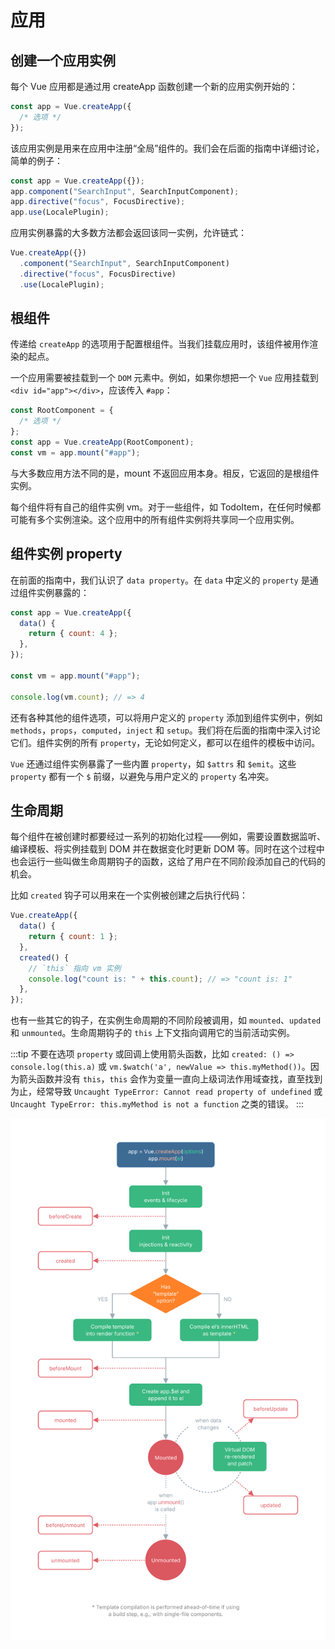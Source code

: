 # 应用

## 创建一个应用实例

每个 Vue 应用都是通过用 createApp 函数创建一个新的应用实例开始的：

```js
const app = Vue.createApp({
  /* 选项 */
});
```

该应用实例是用来在应用中注册“全局”组件的。我们会在后面的指南中详细讨论，简单的例子：

```js
const app = Vue.createApp({});
app.component("SearchInput", SearchInputComponent);
app.directive("focus", FocusDirective);
app.use(LocalePlugin);
```

应用实例暴露的大多数方法都会返回该同一实例，允许链式：

```js
Vue.createApp({})
  .component("SearchInput", SearchInputComponent)
  .directive("focus", FocusDirective)
  .use(LocalePlugin);
```

## 根组件

传递给 `createApp` 的选项用于配置根组件。当我们挂载应用时，该组件被用作渲染的起点。

一个应用需要被挂载到一个 `DOM` 元素中。例如，如果你想把一个 `Vue` 应用挂载到 `<div id="app"></div>`，应该传入 `#app`：

```js
const RootComponent = {
  /* 选项 */
};
const app = Vue.createApp(RootComponent);
const vm = app.mount("#app");
```

与大多数应用方法不同的是，mount 不返回应用本身。相反，它返回的是根组件实例。

每个组件将有自己的组件实例 vm。对于一些组件，如 TodoItem，在任何时候都可能有多个实例渲染。这个应用中的所有组件实例将共享同一个应用实例。

## 组件实例 property

在前面的指南中，我们认识了 `data property`。在 `data` 中定义的 `property` 是通过组件实例暴露的：

```js
const app = Vue.createApp({
  data() {
    return { count: 4 };
  },
});

const vm = app.mount("#app");

console.log(vm.count); // => 4
```

还有各种其他的组件选项，可以将用户定义的 `property` 添加到组件实例中，例如 `methods`，`props`，`computed`，`inject` 和 `setup`。我们将在后面的指南中深入讨论它们。组件实例的所有 `property`，无论如何定义，都可以在组件的模板中访问。

`Vue` 还通过组件实例暴露了一些内置 `property`，如 `$attrs` 和 `$emit`。这些 `property` 都有一个 `$` 前缀，以避免与用户定义的 `property` 名冲突。

## 生命周期

每个组件在被创建时都要经过一系列的初始化过程——例如，需要设置数据监听、编译模板、将实例挂载到 DOM 并在数据变化时更新 DOM 等。同时在这个过程中也会运行一些叫做生命周期钩子的函数，这给了用户在不同阶段添加自己的代码的机会。

比如 `created` 钩子可以用来在一个实例被创建之后执行代码：

```js
Vue.createApp({
  data() {
    return { count: 1 };
  },
  created() {
    // `this` 指向 vm 实例
    console.log("count is: " + this.count); // => "count is: 1"
  },
});
```

也有一些其它的钩子，在实例生命周期的不同阶段被调用，如 `mounted`、`updated` 和 `unmounted`。生命周期钩子的 `this` 上下文指向调用它的当前活动实例。

:::tip
不要在选项 `property` 或回调上使用箭头函数，比如 `created: () => console.log(this.a)` 或 `vm.$watch('a', newValue => this.myMethod())`。因为箭头函数并没有 `this`，`this` 会作为变量一直向上级词法作用域查找，直至找到为止，经常导致 `Uncaught TypeError: Cannot read property of undefined` 或 `Uncaught TypeError: this.myMethod is not a function` 之类的错误。
:::

<div>
  <img src="https://github.com/sandlz/images/raw/master/uPic/lifecycle.svg" style="width=80%">
</div>
